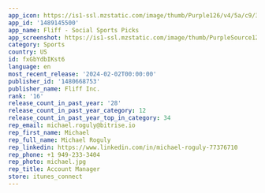```yaml
---
app_icon: https://is1-ssl.mzstatic.com/image/thumb/Purple126/v4/5a/c9/3c/5ac93c76-2c3b-3b3d-6356-8d454344fc5e/AppIcon-0-0-1x_U007ephone-0-85-220.png/1024x1024bb.png
app_id: '1489145500'
app_name: Fliff - Social Sports Picks
app_screenshot: https://is1-ssl.mzstatic.com/image/thumb/PurpleSource126/v4/5c/94/8f/5c948f5e-852c-0d46-234b-0b08c418109f/c1f3fb32-06c0-429c-8c4b-8852a48dfb6e_1-0-iphone-6.png/1242x2688bb.png
category: Sports
country: US
id: fxGbYdbIKst6
language: en
most_recent_release: '2024-02-02T00:00:00'
publisher_id: '1480668753'
publisher_name: Fliff Inc.
rank: '16'
release_count_in_past_year: '28'
release_count_in_past_year_category: 12
release_count_in_past_year_top_in_category: 34
rep_email: michael.roguly@bitrise.io
rep_first_name: Michael
rep_full_name: Michael Roguly
rep_linkedin: https://www.linkedin.com/in/michael-roguly-77376710
rep_phone: +1 949-233-3404
rep_photo: michael.jpg
rep_title: Account Manager
store: itunes_connect
---
```

